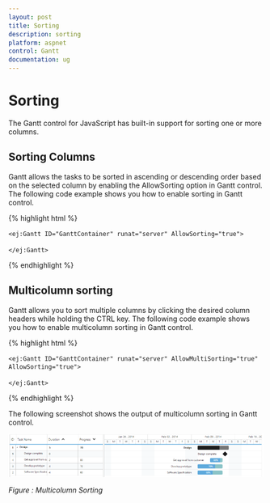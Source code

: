 ```yaml
---
layout: post
title: Sorting
description: sorting
platform: aspnet
control: Gantt
documentation: ug
---
```


# Sorting

The Gantt control for JavaScript has built-in support for sorting one or more columns.

## Sorting Columns

Gantt allows the tasks to be sorted in ascending or descending order based on the selected column by enabling the AllowSorting option in Gantt control. The following code example shows you how to enable sorting in Gantt control.



{% highlight html %}



    <ej:Gantt ID="GanttContainer" runat="server" AllowSorting="true">

    </ej:Gantt>



{% endhighlight %}

## Multicolumn sorting

Gantt allows you to sort multiple columns by clicking the desired column headers while holding the CTRL key. The following code example shows you how to enable multicolumn sorting in Gantt control.



{% highlight html %}



    <ej:Gantt ID="GanttContainer" runat="server" AllowMultiSorting="true"  AllowSorting="true">

    </ej:Gantt>



{% endhighlight %}



The following screenshot shows the output of multicolumn sorting in Gantt control.



![](Sorting_images/Sorting_img1.png)

_Figure : Multicolumn Sorting_

